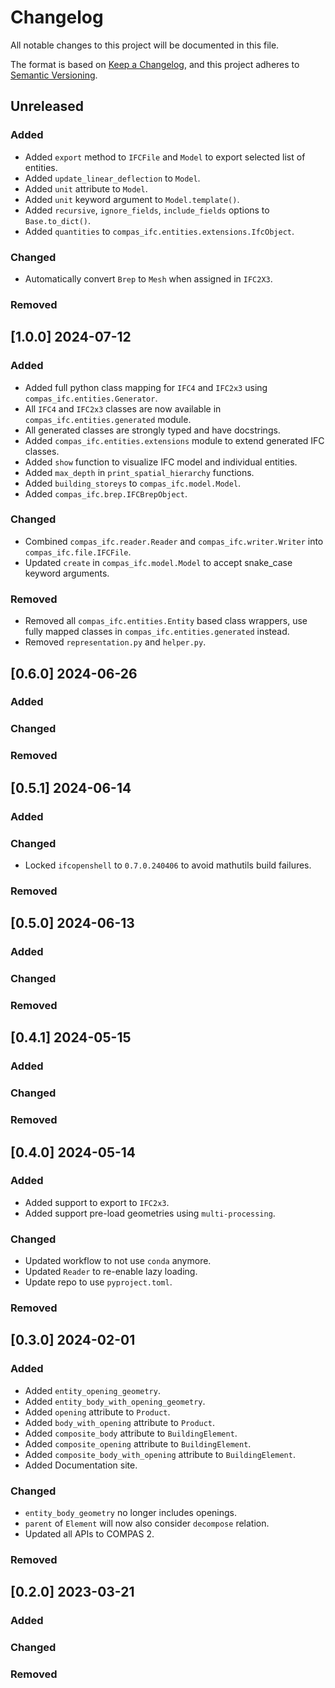 # Changelog

All notable changes to this project will be documented in this file.

The format is based on [Keep a Changelog](https://keepachangelog.com/en/1.0.0/),
and this project adheres to [Semantic Versioning](https://semver.org/spec/v2.0.0.html).

## Unreleased

### Added

* Added `export` method to `IFCFile` and `Model` to export selected list of entities.
* Added `update_linear_deflection` to `Model`.
* Added `unit` attribute to `Model`.
* Added `unit` keyword argument to `Model.template()`.
* Added `recursive`, `ignore_fields`, `include_fields` options to `Base.to_dict()`.
* Added `quantities` to `compas_ifc.entities.extensions.IfcObject`.

### Changed

* Automatically convert `Brep` to `Mesh` when assigned in `IFC2X3`.

### Removed


## [1.0.0] 2024-07-12

### Added

* Added full python class mapping for `IFC4` and `IFC2x3` using `compas_ifc.entities.Generator`.
* All `IFC4` and `IFC2x3` classes are now available in `compas_ifc.entities.generated` module.
* All generated classes are strongly typed and have docstrings.
* Added `compas_ifc.entities.extensions` module to extend generated IFC classes.
* Added `show` function to visualize IFC model and individual entities.
* Added `max_depth` in `print_spatial_hierarchy` functions.
* Added `building_storeys` to `compas_ifc.model.Model`.
* Added `compas_ifc.brep.IFCBrepObject`.

### Changed

* Combined `compas_ifc.reader.Reader` and `compas_ifc.writer.Writer` into `compas_ifc.file.IFCFile`.
* Updated `create` in `compas_ifc.model.Model` to accept snake_case keyword arguments.

### Removed

* Removed all `compas_ifc.entities.Entity` based class wrappers, use fully mapped classes in `compas_ifc.entities.generated` instead.
* Removed `representation.py` and `helper.py`.

## [0.6.0] 2024-06-26

### Added

### Changed

### Removed


## [0.5.1] 2024-06-14

### Added

### Changed

* Locked `ifcopenshell` to `0.7.0.240406` to avoid mathutils build failures.

### Removed


## [0.5.0] 2024-06-13

### Added

### Changed

### Removed


## [0.4.1] 2024-05-15

### Added

### Changed

### Removed


## [0.4.0] 2024-05-14

### Added

* Added support to export to `IFC2x3`.
* Added support pre-load geometries using `multi-processing`.

### Changed

* Updated workflow to not use `conda` anymore.
* Updated `Reader` to re-enable lazy loading.
* Update repo to use `pyproject.toml`.

### Removed


## [0.3.0] 2024-02-01

### Added

* Added `entity_opening_geometry`.
* Added `entity_body_with_opening_geometry`.
* Added `opening` attribute to `Product`.
* Added `body_with_opening` attribute to `Product`.
* Added `composite_body` attribute to `BuildingElement`.
* Added `composite_opening` attribute to `BuildingElement`.
* Added `composite_body_with_opening` attribute to `BuildingElement`.
* Added Documentation site.

### Changed

* `entity_body_geometry` no longer includes openings.
* `parent` of `Element` will now also consider `decompose` relation.
* Updated all APIs to COMPAS 2.

### Removed

## [0.2.0] 2023-03-21

### Added

### Changed

### Removed
